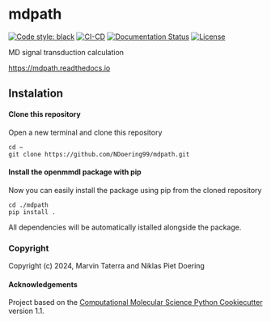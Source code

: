 mdpath
==============================
[//]: # (Badges)
[![Code style: black](https://img.shields.io/badge/code%20style-black-000000.svg)](https://github.com/psf/black)
[![CI-CD](https://github.com/NDoering99/mdpath/actions/workflows/CI_CD.yml/badge.svg)](https://github.com/NDoering99/mdpath/actions/workflows/CI_CD.yml)
[![Documentation Status](https://readthedocs.org/projects/mdpath/badge/?version=latest)](https://mdpath.readthedocs.io/en/latest/?badge=latest)
[![License](https://img.shields.io/badge/License-MIT-blue.svg)](https://opensource.org/licenses/MIT)

MD signal transduction calculation

https://mdpath.readthedocs.io

## Instalation

#### Clone this repository

Open a new terminal and clone this repository

    cd ~
    git clone https://github.com/NDoering99/mdpath.git

#### Install the openmmdl package with pip

Now you can easily install the package using pip from the cloned repository 

    cd ./mdpath
    pip install .

All dependencies will be automatically istalled alongside the package.

### Copyright

Copyright (c) 2024, Marvin Taterra and Niklas Piet Doering


#### Acknowledgements
 
Project based on the 
[Computational Molecular Science Python Cookiecutter](https://github.com/molssi/cookiecutter-cms) version 1.1.
